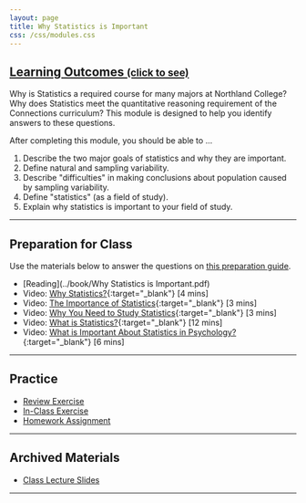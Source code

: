```yaml
---
layout: page
title: Why Statistics is Important
css: /css/modules.css
---
```


<div class="panel-group-ILOs">
  <div class="panel panel-default">
    <div class="panel-heading">
      <h2 class="panel-title">
        <a data-toggle="collapse" href="#ILOs">Learning Outcomes <small>(click to see)</small></a>
      </h2>
    </div>
    <div id="ILOs" class="panel-collapse collapse">
      <div class="panel-body">
Why is Statistics a required course for many majors at Northland College?  Why does Statistics meet the quantitative reasoning requirement of the Connections curriculum?  This module is designed to help you identify answers to these questions.

<p>After completing this module, you should be able to ...</p>

<ol>
  <li>Describe the two major goals of statistics and why they are important.</li>
  <li>Define natural and sampling variability.</li>
  <li>Describe "difficulties" in making conclusions about population caused by sampling variability.</li>
  <li>Define "statistics" (as a field of study).</li>
  <li>Explain why statistics is important to your field of study.</li>
</ol>
      </div>
    </div>
  </div>
</div>

----

## Preparation for Class

Use the materials below to answer the questions on [this preparation guide](WhyStats_Prep).

* [Reading](../book/Why Statistics is Important.pdf)
* Video: [Why Statistics?](https://www.youtube.com/v/yxXsPc0bphQ?version=3&rel=0&autoplay=1){:target="_blank"} [4 mins]
* Video: [The Importance of Statistics](https://www.youtube.com/v/gOzlQ_EyJ0o?version=3&autoplay=1){:target="_blank"} [3 mins]
* Video: [Why You Need to Study Statistics](https://www.youtube.com/v/wV0Ks7aS7YI?version=3&autoplay=1){:target="_blank"} [3 mins]
* Video: [What is Statistics?](https://www.youtube.com/v/5YsiVJFSwGo?version=3&start=35&autoplay=1){:target="_blank"} [12 mins]
* Video: [What is Important About Statistics in Psychology?](https://www.youtube.com/v/yl_yuxHFIXc?version=3&start=18&end=333&autoplay=1){:target="_blank"} [6 mins]

----

## Practice

* [Review Exercise](WhyStats_RevEx)
* [In-Class Exercise](WhyStats_CE)
* [Homework Assignment](WhyStats_HW)

----

## Archived Materials

* [Class Lecture Slides](WhyStats_PPT.pptx)

----
